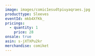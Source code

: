 ```yaml
---
image: images/comic1esudtpiuyaqraes.jpg
producttype: Sleeves
eventId: mkb4XfKk_
pricings:
  - quantity: 1
    price: 28
onsale: true
asin: s-jXTXPu2kr
merchandise: comiket
---
```

